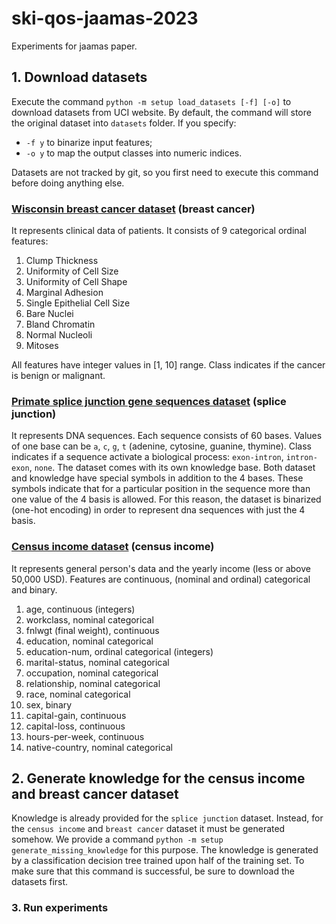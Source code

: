 # ski-qos-jaamas-2023
Experiments for jaamas paper.

## 1. Download datasets
Execute the command ```python -m setup load_datasets [-f] [-o]``` to download datasets from UCI website.
By default, the command will store the original dataset into ```datasets``` folder.
If you specify:
- ```-f y``` to binarize input features;
- ```-o y``` to map the output classes into numeric indices.

Datasets are not tracked by git, so you first need to execute this command before doing anything else.


### [Wisconsin breast cancer dataset](https://archive.ics.uci.edu/ml/datasets/breast+cancer+wisconsin+%28original%29) (breast cancer)
It represents clinical data of patients.
It consists of 9 categorical ordinal features:
1. Clump Thickness
2. Uniformity of Cell Size
3. Uniformity of Cell Shape
4. Marginal Adhesion
5. Single Epithelial Cell Size
6. Bare Nuclei
7. Bland Chromatin
8. Normal Nucleoli
9. Mitoses

All features have integer values in [1, 10] range.
Class indicates if the cancer is benign or malignant.

### [Primate splice junction gene sequences dataset](https://archive.ics.uci.edu/ml/datasets/Molecular+Biology+(Splice-junction+Gene+Sequences)) (splice junction)
It represents DNA sequences.
Each sequence consists of 60 bases.
Values of one base can be `a`, `c`, `g`, `t` (adenine, cytosine, guanine, thymine).
Class indicates if a sequence activate a biological process: `exon-intron`, `intron-exon`, `none`.
The dataset comes with its own knowledge base.
Both dataset and knowledge have special symbols in addition to the 4 bases.
These symbols indicate that for a particular position in the sequence more than one value of the 4 basis is allowed.
For this reason, the dataset is binarized (one-hot encoding) in order to represent dna sequences with just the 4 basis.

### [Census income dataset](https://archive.ics.uci.edu/ml/datasets/census+income) (census income)

It represents general person's data and the yearly income (less or above 50,000 USD).
Features are continuous, (nominal and ordinal) categorical and binary.

1. age, continuous (integers)
2. workclass, nominal categorical
3. fnlwgt (final weight), continuous
4. education, nominal categorical
5. education-num, ordinal categorical (integers)
6. marital-status, nominal categorical
7. occupation, nominal categorical
8. relationship, nominal categorical
9. race, nominal categorical
10. sex, binary
11. capital-gain, continuous
12. capital-loss, continuous
13. hours-per-week, continuous
14. native-country, nominal categorical

## 2. Generate knowledge for the census income and breast cancer dataset
Knowledge is already provided for the `splice junction` dataset.
Instead, for the `census income` and `breast cancer` dataset it must be generated somehow.
We provide a command `python -m setup generate_missing_knowledge` for this purpose.
The knowledge is generated by a classification decision tree trained upon half of the training set.
To make sure that this command is successful, be sure to download the datasets first.

### 3. Run experiments
